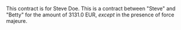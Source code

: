 This contract is for Steve Doe. This is a contract between "Steve" and "Betty" for the amount of 3131.0 EUR, _except_ in the presence of force majeure.